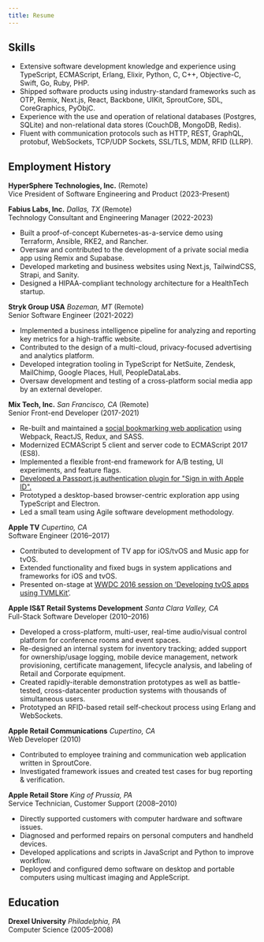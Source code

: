 ```yaml
---
title: Resume
---
```


## Skills

* Extensive software development knowledge and experience using TypeScript, ECMAScript, Erlang, Elixir, Python, C, C++, Objective-C, Swift, Go, Ruby, PHP.
* Shipped software products using industry-standard frameworks such as OTP, Remix, Next.js, React, Backbone, UIKit, SproutCore, SDL, CoreGraphics, PyObjC.
* Experience with the use and operation of relational databases (Postgres, SQLite) and non-relational data stores (CouchDB, MongoDB, Redis).
* Fluent with communication protocols such as HTTP, REST, GraphQL, protobuf, WebSockets, TCP/UDP Sockets, SSL/TLS, MDM, RFID (LLRP).

## Employment History

**HyperSphere Technologies, Inc.** (Remote)<br />
Vice President of Software Engineering and Product (2023-Present)

**Fabius Labs, Inc.** *Dallas, TX* (Remote)<br />
Technology Consultant and Engineering Manager (2022-2023)

* Built a proof-of-concept Kubernetes-as-a-service demo using Terraform, Ansible, RKE2, and Rancher.
* Oversaw and contributed to the development of a private social media app using Remix and Supabase.
* Developed marketing and business websites using Next.js, TailwindCSS, Strapi, and Sanity.
* Designed a HIPAA-compliant technology architecture for a HealthTech startup.

**Stryk Group USA** *Bozeman, MT* (Remote)<br />
Senior Software Engineer (2021-2022)

* Implemented a business intelligence pipeline for analyzing and reporting key metrics for a high-traffic website.
* Contributed to the design of a multi-cloud, privacy-focused advertising and analytics platform.
* Developed integration tooling in TypeScript for NetSuite, Zendesk, MailChimp, Google Places, Hull, PeopleDataLabs.
* Oversaw development and testing of a cross-platform social media app by an external developer.

**Mix Tech, Inc.** *San Francisco, CA* (Remote)<br />
Senior Front-end Developer (2017-2021)

* Re-built and maintained a [social bookmarking web application](https://mix.com) using Webpack, ReactJS, Redux, and SASS.
* Modernized ECMAScript 5 client and server code to ECMAScript 2017 (ES8).
* Implemented a flexible front-end framework for A/B testing, UI experiments, and feature flags.
* [Developed a Passport.js authentication plugin for "Sign in with Apple ID".](https://github.com/mix/passport-apple-id)
* Prototyped a desktop-based browser-centric exploration app using TypeScript and Electron.
* Led a small team using Agile software development methodology.

**Apple TV** *Cupertino, CA*<br />
Software Engineer (2016–2017)

* Contributed to development of TV app for iOS/tvOS and Music app for tvOS.
* Extended functionality and fixed bugs in system applications and frameworks for iOS and tvOS.
* Presented on-stage at [WWDC 2016 session on ’Developing tvOS apps using TVMLKit’](https://youtu.be/rg2SOBDs8Po?t=1794).

**Apple IS&T Retail Systems Development** *Santa Clara Valley, CA*<br />
Full-Stack Software Developer (2010–2016)

* Developed a cross-platform, multi-user, real-time audio/visual control platform for conference rooms and event spaces.
* Re-designed an internal system for inventory tracking; added support for ownership/usage logging, mobile device management, network provisioning, certificate management, lifecycle analysis, and labeling of Retail and Corporate equipment.
* Created rapidly-iterable demonstration prototypes as well as battle-tested, cross-datacenter production systems with thousands of simultaneous users.
* Prototyped an RFID-based retail self-checkout process using Erlang and WebSockets.

**Apple Retail Communications** *Cupertino, CA*<br />
Web Developer (2010)

* Contributed to employee training and communication web application written in SproutCore.
* Investigated framework issues and created test cases for bug reporting & verification.

**Apple Retail Store** *King of Prussia, PA*<br />
Service Technician, Customer Support (2008–2010)

* Directly supported customers with computer hardware and software issues.
* Diagnosed and performed repairs on personal computers and handheld devices.
* Developed applications and scripts in JavaScript and Python to improve workflow.
* Deployed and configured demo software on desktop and portable computers using multicast imaging and AppleScript.

## Education

**Drexel University** *Philadelphia, PA*<br />
Computer Science (2005–2008)

